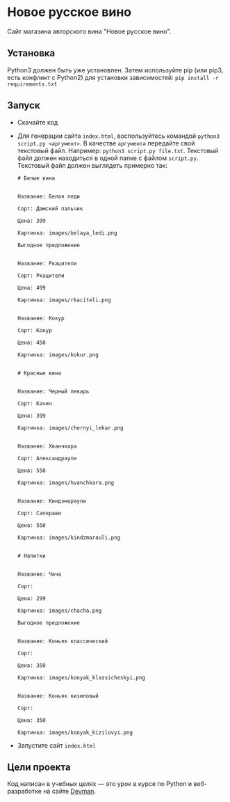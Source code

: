 # Новое русское вино

Сайт магазина авторского вина "Новое русское вино".

## Установка

Python3 должен быть уже установлен. Затем используйте pip (или pip3, есть конфликт с Python2) для установки зависимостей: 
`pip install -r requirements.txt`


## Запуск

- Скачайте код
- Для генерации сайта `index.html`, воспользуйтесь командой `python3 script.py <аргумент>`.
  В качестве `аргумента` передайте свой текстовый файл. Например: `python3 script.py file.txt`.
  Текстовый файл должен находиться в одной папке с файлом `script.py`.
  Текстовый файл должен выглядеть примерно так:
  ```
  # Белые вина


  Название: Белая леди

  Сорт: Дамский пальчик

  Цена: 399

  Картинка: images/belaya_ledi.png

  Выгодное предложение


  Название: Ркацители

  Сорт: Ркацители

  Цена: 499

  Картинка: images/rkaciteli.png


  Название: Кокур

  Сорт: Кокур

  Цена: 450

  Картинка: images/kokur.png
  
  
  # Красные вина


  Название: Черный лекарь

  Сорт: Качич

  Цена: 399

  Картинка: images/chernyi_lekar.png


  Название: Хванчкара

  Сорт: Александраули

  Цена: 550

  Картинка: images/hvanchkara.png


  Название: Киндзмараули

  Сорт: Саперави

  Цена: 550

  Картинка: images/kindzmarauli.png


  # Напитки


  Название: Чача

  Сорт: 

  Цена: 299

  Картинка: images/chacha.png

  Выгодное предложение


  Название: Коньяк классический

  Сорт: 

  Цена: 350

  Картинка: images/konyak_klassicheskyi.png


  Название: Коньяк кизиловый

  Сорт: 

  Цена: 350

  Картинка: images/konyak_kizilovyi.png
  ```

- Запустите сайт `index.html` 

## Цели проекта

Код написан в учебных целях — это урок в курсе по Python и веб-разработке на сайте [Devman](https://dvmn.org).
